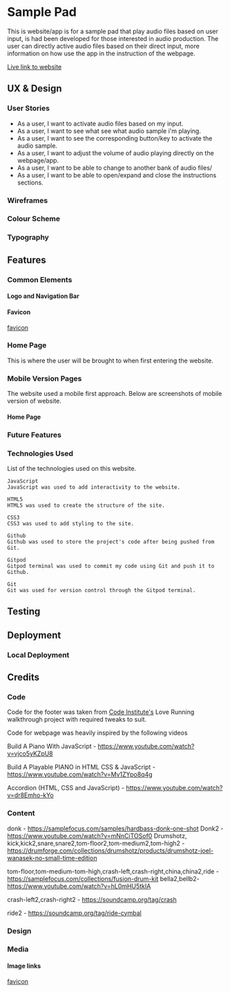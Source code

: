 # Sample Pad

This is website/app is for a sample pad that play audio files based on user input, is had been developed for those interested in audio production. The user can directly active audio files based on their direct input, more information on how use the app in the instruction of the webpage.

[Live link to website](https://ogc1231.github.io/sample-pad/)

## UX & Design
### User Stories
- As a user, I want to activate audio files based on my input.
- As a user, I want to see what see what audio sample i'm playing. 
- As a user, I want to see the corresponding button/key to activate the audio sample.
- As a user, I want to adjust the volume of audio playing directly on the webpage/app.
- As a user, I want to be able to change to another bank of audio files/
- As a user, I want to be able to open/expand and close the instructions sections.

### Wireframes
### Colour Scheme
### Typography

## Features
### Common Elements

#### Logo and Navigation Bar

#### Favicon
[favicon](https://iconscout.com/icon/music-863)



### Home Page

This is where the user will be brought to when first entering the website.

### Mobile Version Pages

The website used a mobile first approach. Below are screenshots of mobile version of website.

#### Home Page


### Future Features




### Technologies Used

List of the technologies used on this website.

    JavaScript
    JavaScript was used to add interactivity to the website.

    HTML5
    HTML5 was used to create the structure of the site.

    CSS3
    CSS3 was used to add styling to the site.

    Github
    Github was used to store the project's code after being pushed from Git.

    Gitpod
    Gitpod terminal was used to commit my code using Git and push it to Github.

    Git
    Git was used for version control through the Gitpod terminal.



## Testing



## Deployment





### Local Deployment



## Credits
### Code

Code for the footer was taken from [Code Institute's](https://github.com/Code-Institute-Solutions/love-running-2.0-sourcecode/tree/main/01-getting-set-up/01-getting-set-up) Love Running walkthrough project with required tweaks to suit.

Code for webpage was heavily inspired by the following videos

Build A Piano With JavaScript - https://www.youtube.com/watch?v=vjco5yKZpU8

Build A Playable PIANO in HTML CSS & JavaScript - https://www.youtube.com/watch?v=Mv1ZYpo8q4g

Accordion (HTML, CSS and JavaScript) - https://www.youtube.com/watch?v=dr8Emho-kYo

### Content
donk - https://samplefocus.com/samples/hardbass-donk-one-shot
Donk2 - https://www.youtube.com/watch?v=mNnCiTOSof0
Drumshotz, kick,kick2,snare,snare2,tom-floor2,tom-medium2,tom-high2 - https://drumforge.com/collections/drumshotz/products/drumshotz-joel-wanasek-no-small-time-edition

tom-floor,tom-medium-tom-high,crash-left,crash-right,china,china2,ride  - https://samplefocus.com/collections/fusion-drum-kit
 bella2,bellb2- https://www.youtube.com/watch?v=hL0mHU5tkIA

 crash-left2,crash-right2 - https://soundcamp.org/tag/crash

 ride2 - https://soundcamp.org/tag/ride-cymbal
### Design


### Media


#### Image links

[favicon](https://iconscout.com/icon/music-863)
